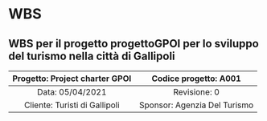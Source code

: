 # WBS
## WBS per il progetto progettoGPOI per lo sviluppo del turismo nella città di Gallipoli

| Progetto: Project charter GPOI | Codice progetto: A001 |
| :----: | :----: |
| Data: 05/04/2021  | Revisione: 0 |
| Cliente: Turisti di Gallipoli | Sponsor: Agenzia Del Turismo  |
